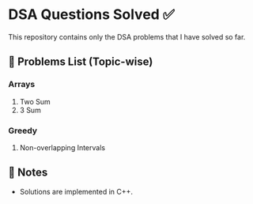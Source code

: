 # DSA Questions Solved ✅

This repository contains only the DSA problems that I have solved so far.

## 📂 Problems List (Topic-wise)

### Arrays
1. Two Sum
2. 3 Sum

### Greedy
1. Non-overlapping Intervals

## 🔗 Notes
- Solutions are implemented in C++.



